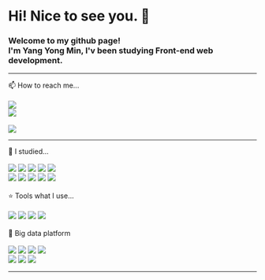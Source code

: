 <h1>Hi! Nice to see you. 👋</h1>

<!--
**yym10618/yym10618** is a ✨ _special_ ✨ repository because its `README.md` (this file) appears on your GitHub profile.

Here are some ideas to get you started:

- 🔭 I’m currently working on ...
- 🌱 I’m currently learning ...
- 👯 I’m looking to collaborate on ...
- 🤔 I’m looking for help with ...
- 💬 Ask me about ...
- 📫 How to reach me: ...
- 😄 Pronouns: ...
- ⚡ Fun fact: ...
-->
<div>
  <p>
    <h3>Welcome to my github page!<br/>
      I'm Yang Yong Min, I'v been studying Front-end web development.</h3>
  </p>
</div>
<hr/>
<div>
📫 How to reach me...
</div>
<br/>
<div>
  <img src="https://img.shields.io/badge/yym10618@gmail.com-EA4335?style=flat-square&logo=Gmail&logoColor=white"/>
</div>
<div>
  <img src="https://img.shields.io/badge/GitHub.com/yym10618-181717?style=flat-square&logo=GitHub&logoColor=white"/>
</div>
<br/>
<a href="https://hits.seeyoufarm.com"><img src="https://hits.seeyoufarm.com/api/count/incr/badge.svg?url=https%3A%2F%2Fgithub.com%2Fyym10618&count_bg=%23BAB87C&title_bg=%23000000&icon=github.svg&icon_color=%23FFFFFF&title=hits&edge_flat=false"/></a>
<br/>
<hr/>
<div>
  🌱 I studied...
</div>
<br/>
<div>
  <img src="https://img.shields.io/badge/Java-007396?style=flat-square&logo=Java&logoColor=white"/>
  <img src="https://img.shields.io/badge/JavaScript-F7DF1E?style=flat-square&logo=JavaScript&logoColor=white"/>
  <img src="https://img.shields.io/badge/JSON-000000?style=flat-square&logo=JSON&logoColor=white"/>
  <img src="https://img.shields.io/badge/Python-3776AB?style=flat-square&logo=Python&logoColor=000000"/>
  <img src="https://img.shields.io/badge/R-276DC3?style=flat-square&logo=R&logoColor=white"/>
</div>
<div>
  <img src="https://img.shields.io/badge/React-61DAFB?style=flat-square&logo=React&logoColor=white"/>
  <img src="https://img.shields.io/badge/MySQL-4479A1?style=flat-square&logo=MySQL&logoColor=5C2D91"/>
  <img src="https://img.shields.io/badge/Spring Boot-6DB33F?style=flat-square&logo=Spring Boot&logoColor=white"/>
  <img src="https://img.shields.io/badge/HTML5-E34F26?style=flat-square&logo=HTML5&logoColor=white"/>
  <img src="https://img.shields.io/badge/CSS3-1572B6?style=flat-square&logo=CSS3&logoColor=white"/>
</div>
<br/>
<div>
  ⭐ Tools what I use...
</div>
<br/>
<div>
  <img src="https://img.shields.io/badge/Visual Studio Code-5C2D91?style=flat-square&logo=Visual Studio Code&logoColor=61DAFB"/>
  <img src="https://img.shields.io/badge/Eclipse IDE-2C2255?style=flat-square&logo=Eclipse IDE&logoColor=782A90"/>
  <img src="https://img.shields.io/badge/RStudio-75AADB?style=flat-square&logo=RStudio&logoColor=white"/>
  <img src="https://img.shields.io/badge/PyCharm-78BE20?style=flat-square&logo=Python&logoColor=000000"/>
</div>
<br/>
<div>
  🔭 Big data platform
</div>
<br/>
<div>
  <img src="https://img.shields.io/badge/Linux-FCC624?style=flat-square&logo=Linux&logoColor=white"/>
  <img src="https://img.shields.io/badge/FileZilla-BF0000?style=flat-square&logo=FileZilla&logoColor=white"/>
  <img src="https://img.shields.io/badge/Amazon AWS-232F3E?style=flat-square&logo=Amazon AWS&logoColor=white"/>
  <img src="https://img.shields.io/badge/MongoDB-47A248?style=flat-square&logo=MongoDB&logoColor=white"/>
</div>
<div>
  <img src="https://img.shields.io/badge/Apache-D22128?style=flat-square&logo=Apache&logoColor=white"/>
  <img src="https://img.shields.io/badge/Apache Spark-E25A1C?style=flat-square&logo=Apache Spark&logoColor=white"/>
  <img src="https://img.shields.io/badge/Cloudera-F96702?style=flat-square&logo=Cloudera&logoColor=white"/>
</div>
<hr/>
